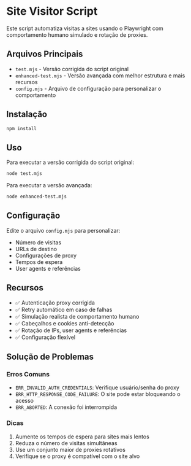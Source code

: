 # Site Visitor Script

Este script automatiza visitas a sites usando o Playwright com comportamento humano simulado e rotação de proxies.

## Arquivos Principais

- `test.mjs` - Versão corrigida do script original
- `enhanced-test.mjs` - Versão avançada com melhor estrutura e mais recursos
- `config.mjs` - Arquivo de configuração para personalizar o comportamento

## Instalação

```bash
npm install
```

## Uso

Para executar a versão corrigida do script original:

```bash
node test.mjs
```

Para executar a versão avançada:

```bash
node enhanced-test.mjs
```

## Configuração

Edite o arquivo `config.mjs` para personalizar:

- Número de visitas
- URLs de destino
- Configurações de proxy
- Tempos de espera
- User agents e referências

## Recursos

- ✅ Autenticação proxy corrigida
- ✅ Retry automático em caso de falhas
- ✅ Simulação realista de comportamento humano
- ✅ Cabeçalhos e cookies anti-detecção
- ✅ Rotação de IPs, user agents e referências
- ✅ Configuração flexível

## Solução de Problemas

### Erros Comuns

- `ERR_INVALID_AUTH_CREDENTIALS`: Verifique usuário/senha do proxy
- `ERR_HTTP_RESPONSE_CODE_FAILURE`: O site pode estar bloqueando o acesso
- `ERR_ABORTED`: A conexão foi interrompida

### Dicas

1. Aumente os tempos de espera para sites mais lentos
2. Reduza o número de visitas simultâneas
3. Use um conjunto maior de proxies rotativos
4. Verifique se o proxy é compatível com o site alvo